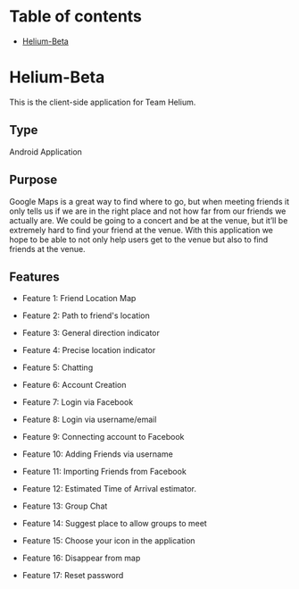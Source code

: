 Table of contents
=======================
* [Helium-Beta](#helium-beta)

# Helium-Beta

This is the client-side application for Team Helium. 


## Type

Android Application

## Purpose 

Google Maps is a great way to find where to go, but when meeting friends it only tells us if we are in the right place and not how far from our friends we actually are. We could be going to a concert and be at the venue, but it’ll be extremely hard to find your friend at the venue. With this application we hope to be able to not only help users get to the venue but also to find friends at the venue.

## Features

* Feature 1: Friend Location Map

* Feature 2: Path to friend's location

* Feature 3: General direction indicator

* Feature 4: Precise location indicator

* Feature 5: Chatting

* Feature 6: Account Creation

* Feature 7: Login via Facebook

* Feature 8: Login via username/email

* Feature 9: Connecting account to Facebook

* Feature 10: Adding Friends via username

* Feature 11: Importing Friends from Facebook

* Feature 12: Estimated Time of Arrival estimator.

* Feature 13: Group Chat

* Feature 14: Suggest place to allow groups to meet

* Feature 15: Choose your icon in the application

* Feature 16: Disappear from map

* Feature 17: Reset password
